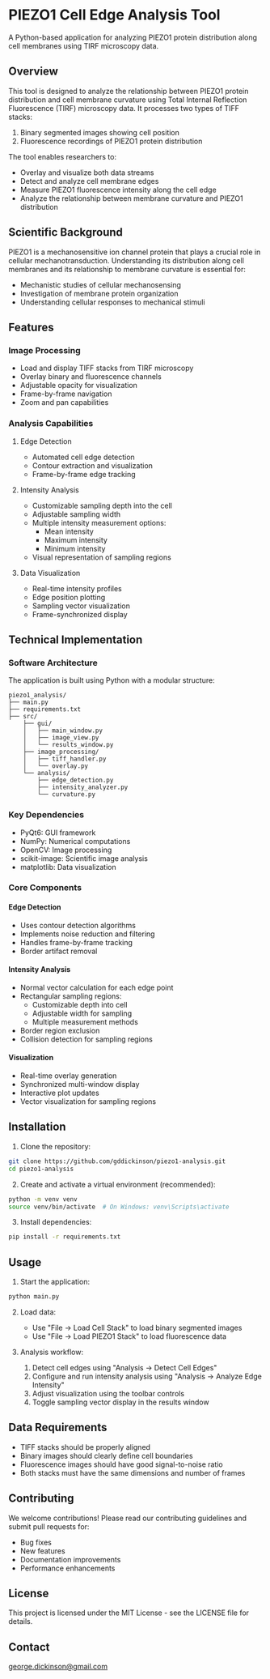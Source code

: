 # PIEZO1 Cell Edge Analysis Tool

A Python-based application for analyzing PIEZO1 protein distribution along cell membranes using TIRF microscopy data.

## Overview

This tool is designed to analyze the relationship between PIEZO1 protein distribution and cell membrane curvature using Total Internal Reflection Fluorescence (TIRF) microscopy data. It processes two types of TIFF stacks:
1. Binary segmented images showing cell position
2. Fluorescence recordings of PIEZO1 protein distribution

The tool enables researchers to:
- Overlay and visualize both data streams
- Detect and analyze cell membrane edges
- Measure PIEZO1 fluorescence intensity along the cell edge
- Analyze the relationship between membrane curvature and PIEZO1 distribution

## Scientific Background

PIEZO1 is a mechanosensitive ion channel protein that plays a crucial role in cellular mechanotransduction. Understanding its distribution along cell membranes and its relationship to membrane curvature is essential for:
- Mechanistic studies of cellular mechanosensing
- Investigation of membrane protein organization
- Understanding cellular responses to mechanical stimuli

## Features

### Image Processing
- Load and display TIFF stacks from TIRF microscopy
- Overlay binary and fluorescence channels
- Adjustable opacity for visualization
- Frame-by-frame navigation
- Zoom and pan capabilities

### Analysis Capabilities
1. Edge Detection
   - Automated cell edge detection
   - Contour extraction and visualization
   - Frame-by-frame edge tracking

2. Intensity Analysis
   - Customizable sampling depth into the cell
   - Adjustable sampling width
   - Multiple intensity measurement options:
     - Mean intensity
     - Maximum intensity
     - Minimum intensity
   - Visual representation of sampling regions

3. Data Visualization
   - Real-time intensity profiles
   - Edge position plotting
   - Sampling vector visualization
   - Frame-synchronized display

## Technical Implementation

### Software Architecture
The application is built using Python with a modular structure:
```
piezo1_analysis/
├── main.py
├── requirements.txt
├── src/
    ├── gui/
    │   ├── main_window.py
    │   ├── image_view.py
    │   └── results_window.py
    ├── image_processing/
    │   ├── tiff_handler.py
    │   └── overlay.py
    └── analysis/
        ├── edge_detection.py
        ├── intensity_analyzer.py
        └── curvature.py
```

### Key Dependencies
- PyQt6: GUI framework
- NumPy: Numerical computations
- OpenCV: Image processing
- scikit-image: Scientific image analysis
- matplotlib: Data visualization

### Core Components

#### Edge Detection
- Uses contour detection algorithms
- Implements noise reduction and filtering
- Handles frame-by-frame tracking
- Border artifact removal

#### Intensity Analysis
- Normal vector calculation for each edge point
- Rectangular sampling regions:
  - Customizable depth into cell
  - Adjustable width for sampling
  - Multiple measurement methods
- Border region exclusion
- Collision detection for sampling regions

#### Visualization
- Real-time overlay generation
- Synchronized multi-window display
- Interactive plot updates
- Vector visualization for sampling regions

## Installation

1. Clone the repository:
```bash
git clone https://github.com/gddickinson/piezo1-analysis.git
cd piezo1-analysis
```

2. Create and activate a virtual environment (recommended):
```bash
python -m venv venv
source venv/bin/activate  # On Windows: venv\Scripts\activate
```

3. Install dependencies:
```bash
pip install -r requirements.txt
```

## Usage

1. Start the application:
```bash
python main.py
```

2. Load data:
   - Use "File → Load Cell Stack" to load binary segmented images
   - Use "File → Load PIEZO1 Stack" to load fluorescence data

3. Analysis workflow:
   1. Detect cell edges using "Analysis → Detect Cell Edges"
   2. Configure and run intensity analysis using "Analysis → Analyze Edge Intensity"
   3. Adjust visualization using the toolbar controls
   4. Toggle sampling vector display in the results window

## Data Requirements

- TIFF stacks should be properly aligned
- Binary images should clearly define cell boundaries
- Fluorescence images should have good signal-to-noise ratio
- Both stacks must have the same dimensions and number of frames

## Contributing

We welcome contributions! Please read our contributing guidelines and submit pull requests for:
- Bug fixes
- New features
- Documentation improvements
- Performance enhancements

## License

This project is licensed under the MIT License - see the LICENSE file for details.


## Contact

george.dickinson@gmail.com
